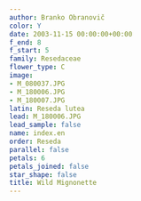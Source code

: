 ```yaml
---
author: Branko Obranovič
color: Y
date: 2003-11-15 00:00:00+00:00
f_end: 8
f_start: 5
family: Resedaceae
flower_type: C
image:
- M_080037.JPG
- M_180006.JPG
- M_180007.JPG
latin: Reseda lutea
lead: M_180006.JPG
lead_sample: false
name: index.en
order: Reseda
parallel: false
petals: 6
petals_joined: false
star_shape: false
title: Wild Mignonette
---
```

